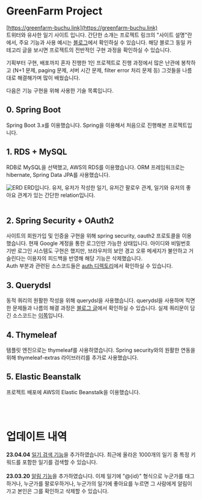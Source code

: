 # GreenFarm Project
[https://greenfarm-buchu.link](https://greenfarm-buchu.link)   
트위터와 유사한 일기 사이트 입니다. 간단한 소개는 프로젝트 링크의 "사이트 설명"란에서, 주요 기능과 사용 예시는 
[블로그](https://buchu-doodle.tistory.com/160)에서 확인하실 수 있습니다.
해당 블로그 동일 카테고리 글을 보시면 프로젝트의 전반적인 구현 과정을 확인하실 수 있습니다.   

기획부터 구현, 배포까지 혼자 진행한 1인 프로젝트로 진행 과정에서 많은 난관에 봉착하고
(N+1 문제, paging 문제, 서버 시간 문제, filter error 처리 문제 등)
그것들을 나름대로 해결해가며 많이 배웠습니다.

다음은 기능 구현을 위해 사용한 기술 목록입니다.

## 0. Spring Boot
Spring Boot 3.x를 이용했습니다. Spring을 이용해서 처음으로 진행해본 프로젝트입니다.
<br />

## 1. RDS + MySQL
RDB로 MySQL을 선택했고, AWS의 RDS를 이용했습니다. ORM 프레임워크로는 hibernate, Spring Data JPA를 사용했습니다.   

![ERD](https://img1.daumcdn.net/thumb/R1280x0/?scode=mtistory2&fname=https%3A%2F%2Fblog.kakaocdn.net%2Fdn%2F2dtrV%2Fbtr3vOi476H%2FHtAZVk51gS7awUArpHAFVK%2Fimg.png)
ERD입니다.
유저, 유저가 작성한 일기, 유저간 팔로우 관계, 일기와 유저의 좋아요 관계가 있는
간단한 relation입니다.   
<br />

## 2. Spring Security + OAuth2
사이트의 회원가입 및 인증을 구현을 위해 spring security, oauth2 프로토콜을 이용했습니다.
현재 Google 계정을 통한 로그인만 가능한 상태입니다.
아이디와 비밀번호 기반 로그인 시스템도 구현은 했지만, 브라우저의 보안 경고 오류 메세지가 불안하고 거슬린다는
이용자의 피드백을 반영해 해당 기능은 삭제했습니다.   
Auth 부분과 관련된 소스코드들은 [auth 디렉토리](https://github.com/BuchuKim/green-farm/tree/main/src/main/java/com/buchu/greenfarm/config/auth)에서
확인하실 수 있습니다.
<br />

## 3. Querydsl
동적 쿼리의 원활한 작성을 위해 querydsl을 사용했습니다. querydsl을 사용하며 직면한
문제들과 나름의 해결 과정은 [블로그 글](https://buchu-doodle.tistory.com/178?category=1090263)에서
확인하실 수 있습니다. 실제 쿼리문이 담긴 소스코드는 [이쪽](https://github.com/BuchuKim/green-farm/blob/main/src/main/java/com/buchu/greenfarm/repository/FarmLogCustomRepositoryImpl.java)입니다.
<br />

## 4. Thymeleaf
템플릿 엔진으로는 thymeleaf를 사용하였습니다. Spring security와의 원활한 연동을 위해
thymeleaf-extras 라이브러리를 추가로 사용했습니다.
<br />

## 5. Elastic Beanstalk
프로젝트 배포에 AWS의 Elastic Beanstalk을 이용했습니다. 
<br />

<br />
<br />

# 업데이트 내역
**23.04.04** [일기 검색 기능](https://github.com/BuchuKim/green-farm/issues/6)을 추가하였습니다.
최근에 올라온 1000개의 일기 중 특정 키워드를 포함한 일기를 검색할 수 있습니다.   
<br>
**23.03.20** [알림 기능](https://github.com/BuchuKim/green-farm/issues/15)을 추가하였습니다.
이제 일기에 "@{id}" 형식으로 누군가를 태그하거나, 누군가를 팔로우하거나, 누군가의 일기에 좋아요를 누르면 그 사람에게 알림이 가고
본인은 그를 확인하고 삭제할 수 있습니다.

